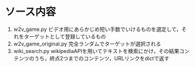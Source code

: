 # ソース内容
1. w2v_game.py
ビデオ用にあらかじめ短い手数でいけるものを選定して，それをターゲットとして登録しているもの
1. w2v_game_original.py
完全ランダムでターゲットが選択される
1. wiki_search.py
wikipediaAPIを用いてテキストを検索にかけ，その結果コンテンツのうち，終点2つまでのコンテンツ，URLリンクをdictで返す
